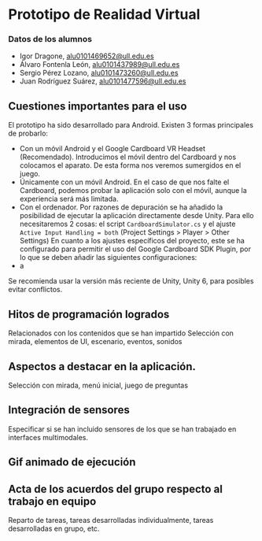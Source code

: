 # Prototipo de Realidad Virtual

### Datos de los alumnos
- Igor Dragone, alu0101469652@ull.edu.es
- Álvaro Fontenla León, alu0101437989@ull.edu.es
- Sergio Pérez Lozano, alu0101473260@ull.edu.es
- Juan Rodríguez Suárez, alu0101477596@ull.edu.es

## Cuestiones importantes para el uso
El prototipo ha sido desarrollado para Android. Existen 3 formas principales de probarlo:
- Con un móvil Android y el Google Cardboard VR Headset (Recomendado). Introducimos el móvil dentro del Cardboard y nos colocamos el aparato. De esta forma nos veremos sumergidos en el juego. 
- Únicamente con un móvil Android. En el caso de que nos falte el Cardboard, podemos probar la aplicación solo con el móvil, aunque la experiencia será más limitada.
- Con el ordenador. Por razones de depuración se ha añadido la posibilidad de ejecutar la aplicación directamente desde Unity. Para ello necesitaremos 2 cosas: el script `CardboardSimulator.cs` y el ajuste ` Active Input Handling = both` (Project Settings > Player > Other Settings)
En cuanto a los ajustes específicos del proyecto, este se ha configurado para permitir el uso del Google Cardboard SDK Plugin, por lo que se deben añadir las siguientes configuraciones:
- a

Se recomienda usar la versión más reciente de Unity, Unity 6, para posibles evitar conflictos.
## Hitos de programación logrados 
Relacionados con los contenidos que se han impartido
Selección con mirada, elementos de UI, escenario, eventos, sonidos
## Aspectos a destacar en la aplicación. 
Selección con mirada, menú inicial, juego de preguntas
## Integración de sensores
Especificar si se han incluido sensores de los que se han trabajado en interfaces multimodales.
## Gif animado de ejecución
## Acta de los acuerdos del grupo respecto al trabajo en equipo
Reparto de tareas, tareas desarrolladas individualmente, tareas desarrolladas en grupo, etc.
